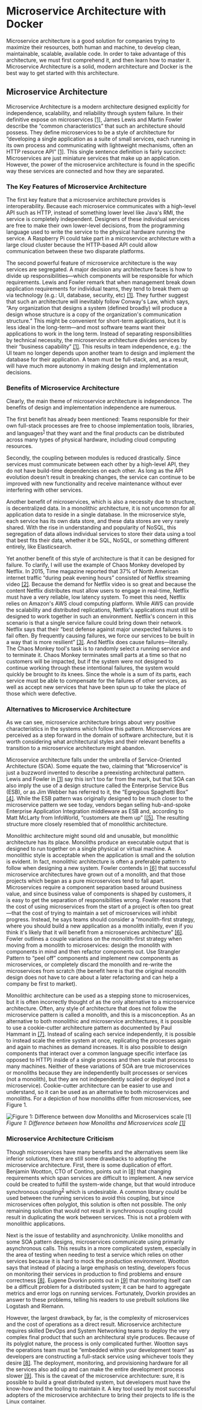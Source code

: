 
# Microservice Architecture with Docker

Microservice architecture is a good solution for companies trying to maximize their resources, both human and machine, to develop clean, maintainable, scalable, available code. In order to take advantage of this architecture, we must first comprehend it, and then learn how to master it. Microservice Architecture is a solid, modern architecture and Docker is the best way to get started with this architecture.

## Microservice Architecture

Microservice Architecture is a modern architecture designed explicitly for independence, scalability, and reliability through system failure. In their definitive expose on microservices [[1]](#1), James Lewis and Martin Fowler describe the “common characteristics” that such an architecture should possess. They define microservices to be a style of architecture for “developing a single application as a suite of small services, each running in its own process and communicating with lightweight mechanisms, often an HTTP resource API” [[1]](#1). This single sentence definition is fairly succinct: Microservices are just miniature services that make up an application. However, the power of the microservice architecture is found in the specific way these services are connected and how they are separated.

### The Key Features of Microservice Architecture

The first key feature that a microservice architecture provides is interoperability. Because each microservice communicates with a high-level API such as HTTP, instead of something lower level like Java's RMI, the service is completely independent. Designers of these individual services are free to make their own lower-level decisions, from the programming language used to write the service to the physical hardware running the service. A Raspberry Pi could take part in a microservice architecture with a large cloud cluster because the HTTP-based API could allow communication between these two disparate platforms.

The second powerful feature of microservice architecture is the way services are segregated. A major decision any architecture faces is how to divide up responsibilities—which components will be responsible for which requirements. Lewis and Fowler remark that when management break down application requirements for individual teams, they tend to break them up via technology (e.g.: UI, database, security, etc) [[1]](#1). They further suggest that such an architecture will inevitably follow Conway's Law, which says, “Any organization that designs a system (defined broadly) will produce a design whose structure is a copy of the organization's communication structure.” This might be convenient for short-term applications, but it is less ideal in the long-term—and most software teams want their applications to work in the long term. Instead of separating responsibilities by technical necessity, the microservice architecture divides services by their “business capability” [[1]](#1). This results in team independence, e.g.: the UI team no longer depends upon another team to design and implement the database for their application. A team must be full-stack, and, as a result, will have much more autonomy in making design and implementation decisions.

### Benefits of Microservice Architecture

Clearly, the main theme of microservice architecture is independence. The benefits of design and implementation independence are numerous.

The first benefit has already been mentioned: Teams responsible for their own full-stack processes are free to choose implementation tools, libraries, and languages<sup>[1](#footnote-1)</sup> that they want and the final products can be distributed across many types of physical hardware, including cloud computing resources.

Secondly, the coupling between modules is reduced drastically. Since services must communicate between each other by a high-level API, they do not have build-time dependencies on each other. As long as the API evolution doesn't result in breaking changes, the service can continue to be improved with new functionality and receive maintenance without ever interfering with other services.

Another benefit of microservices, which is also a necessity due to structure, is decentralized data. In a monolithic architecture, it is not uncommon for all application data to reside in a single database. In the microservice style, each service has its own data store, and these data stores are very rarely shared. With the rise in understanding and popularity of NoSQL, this segregation of data allows individual services to store their data using a tool that best fits their data, whether it be SQL, NoSQL, or something different entirely, like Elasticsearch.

Yet another benefit of this style of architecture is that it can be designed for failure. To clarify, I will use the example of Chaos Monkey developed by Netflix. In 2015, Time magazine reported that 37% of North American internet traffic “during peak evening hours” consisted of Netflix streaming video [[2]](#2). Because the demand for Netflix video is so great and because the content Netflix distributes must allow users to engage in real-time, Netflix must have a very reliable, low latency system. To meet this need, Netflix relies on Amazon's AWS  cloud computing platform. While AWS can provide the scalability and distributed replications, Netflix's applications must still be designed to work together in such an environment. Netflix's concern in this scenario is that a single service failure could bring down their network. Netflix says that their “best defense against major unexpected failures is to fail often. By frequently causing failures, we force our services to be built in a way that is more resilient” [[3]](#3). And Netflix does cause failures—literally. The Chaos Monkey tool's task is to randomly select a running service and to terminate it. Chaos Monkey terminates small parts at a time so that no customers will be impacted, but if the system were not designed to continue working through these intentional failures, the system would quickly be brought to its knees. Since the whole is a sum of its parts, each service must be able to compensate for the failures of other services, as well as accept new services that have been spun up to take the place of those which were defective.

### Alternatives to Microservice Architecture

As we can see, microservice architecture brings about very positive characteristics in the systems which follow this pattern. Microservices are perceived as a step forward in the domain of software architecture, but it is worth considering what architectural styles and their relevant benefits a transition to a microservice architecture might abandon.

Microservice architecture falls under the umbrella of Service-Oriented Architecture (SOA). Some equate the two, claiming that “Microservice” is just a buzzword invented to describe a preexisting architectural pattern. Lewis and Fowler in [[1]](#1) say this isn't too far from the mark, but that SOA can also imply the use of a design structure called the Enterprise Service Bus (ESB), or as Jim Webber has referred to it, the “Egregious Spaghetti Box” [[4]](#4). While the ESB pattern was originally designed to be much closer to the microservice pattern we see today, vendors began selling hub-and-spoke Enterprise Application Integration middleware as ESB and, according to Matt McLarty from InfoWorld, “customers ate them up” [[[5]](#5). The resulting structure more closely resembled that of monolithic architecture.

Monolithic architecture might sound old and unusable, but monolithic architecture has its place. Monoliths produce an executable output that is designed to run together on a single physical or virtual machine. A monolithic style is acceptable when the application is small and the solution is evident. In fact, monolithic architecture is often a preferable pattern to follow when designing a new system. Fowler contends in [[6]](#6) that successful microservice architectures have grown out of a monolith, and that those projects which began as a pure microservices tend to fall apart. Microservices require a component separation based around business value, and since business value of components is shaped by customers, it is easy to get the separation of responsibilities wrong. Fowler reasons that the cost of using microservices from the start of a project is often too great—that the cost of trying to maintain a set of microservices will inhibit progress. Instead, he says teams should consider a “monolith-first strategy, where you should build a new application as a monolith initially, even if you think it's likely that it will benefit from a microservices architecture” [[6]](#6). Fowler outlines a couple variations on the monolith-first strategy when moving from a monolith to microservices: design the monolith with components in mind and then refactor components out. Use Strangler Pattern to “peel off” components and implement new components as microservices, or completely discard the monolith and re-write the microservices from scratch (the benefit here is that the original monolith design does not have to care about a later refactoring and can help a company be first to market).

Monolithic architecture can be used as a stepping stone to microservices, but it is often incorrectly thought of as the only alternative to a microservice architecture. Often, any style of architecture that does not follow the microservice pattern is called a monolith, and this is a misconception. As an alternative to both monolithic and microservice architectures, it is possible to use a cookie-cutter architecture pattern as documented by Paul Hammant in [[7]](#7). Instead of scaling each service independently, it is possible to instead scale the entire system at once, replicating the processes again and again to machines as demand increases. It is also possible to design components that interact over a common language specific interface (as opposed to HTTP) inside of a single process and then scale that process to many machines. Neither of these variations of SOA are true microservices or monoliths because they are independently built processes or services (not a monolith), but they are not independently scaled or deployed (not a microservice). Cookie-cutter architecture can be easier to use and understand, so it can be used as an alternative to both microservices and monoliths. For a depiction of how monoliths differ from microservices, see Figure 1.

![Figure 1: Difference between dow Monoliths and Microservices scale [1]](https://martinfowler.com/articles/microservices/images/sketch.png)
_Figure 1: Difference between how Monoliths and Microservices scale [[1]](#1)_

### Microservice Architecture Criticism

Though microservices have many benefits and the alternatives seem like inferior solutions, there are still some drawbacks to adopting the microservice architecture.
First, there is some duplication of effort. Benjamin Wootton, CTO of Contino, points out in [[8]](#8) that changing requirements which span services are difficult to implement. A new service could be created to fulfill the system-wide change, but that would introduce synchronous coupling<sup>[2](#footnote-2)</sup> which is undesirable. A common library could be used between the running services to avoid this coupling, but since microservices often polyglot, this solution is often not possible. The only remaining solution that would not result in synchronous coupling could result in duplicating the work between services. This is not a problem with monolithic applications.

Next is the issue of testability and asynchronicity. Unlike monoliths and some SOA pattern designs, microservices communicate using primarily asynchronous calls. This results in a more complicated system, especially in the area of testing when needing to test a service which relies on other services because it is hard to mock the production environment. Wootton says that instead of placing a large emphasis on testing, developers focus on monitoring their services in production to find problems and ensure correctness [[8]](#8). Eugene Dvorkin points out in [[9]](#9) that monitoring itself can be a difficult problem for a distributed system; it can be hard to aggregate metrics and error logs on running services. Fortunately, Dvorkin provides an answer to these problems, telling his readers to use prebuilt solutions like Logstash and Riemann.

However, the largest drawback, by far, is the complexity of microservices and the cost of operations as a direct result. Microservice architecture requires skilled DevOps and System Networking teams to deploy the very complex final product that such an architectural style produces. Because of its polyglot nature, the process is only complicated further. Wootton says the operations team must be “embedded within your development team” as developers are constructing a full-stack service using whichever tools they desire [[8]](#8). The deployment, monitoring, and provisioning hardware for all the services also add up and can make the entire development process slower [[9]](#9). This is the caveat of the microservice architecture: sure, it is possible to build a great distributed system, but developers must have the know-how and the tooling to maintain it. A key tool used by most successful adopters of the microservice architecture to bring their projects to life is the Linux container.
